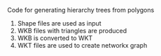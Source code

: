 Code for generating hierarchy trees from polygons
1. Shape files are used as input
2. WKB files with triangles are produced
3. WKB is converted to WKT
4. WKT files are used to create networkx graph
